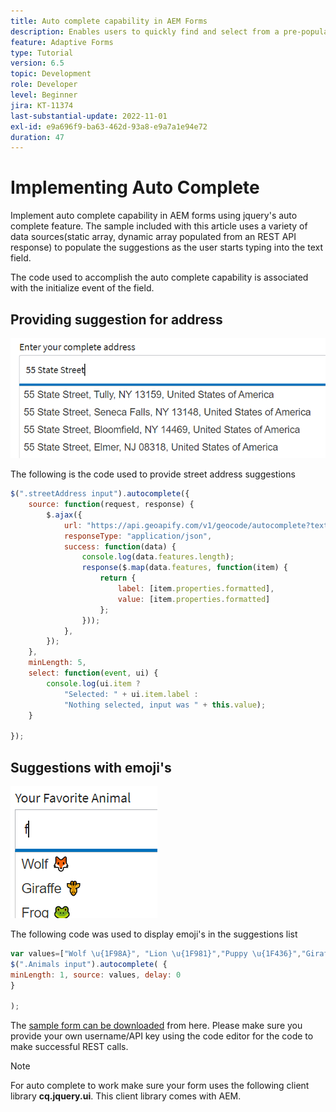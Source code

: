 ```yaml
---
title: Auto complete capability in AEM Forms
description: Enables users to quickly find and select from a pre-populated list of values as they type, leveraging searching and filtering.
feature: Adaptive Forms
type: Tutorial
version: 6.5
topic: Development
role: Developer
level: Beginner
jira: KT-11374
last-substantial-update: 2022-11-01
exl-id: e9a696f9-ba63-462d-93a8-e9a7a1e94e72
duration: 47
---
```

# Implementing Auto Complete

Implement auto complete capability in AEM forms using jquery's auto complete feature.
The sample included with this article uses a variety of data sources(static array, dynamic array populated from an REST API response) to populate the suggestions as the user starts typing into the text field.

The code used to accomplish the auto complete capability is associated with the initialize event of the field.

## Providing suggestion for address

![country-suggestions](assets/auto-complete2.png)



The following is the code used to provide street address suggestions

```javascript
$(".streetAddress input").autocomplete({
    source: function(request, response) {
        $.ajax({
            url: "https://api.geoapify.com/v1/geocode/autocomplete?text=" + request.term + "&apiKey=Your API Key", //please get your own API key with geoapify.com
            responseType: "application/json",
            success: function(data) {
                console.log(data.features.length);
                response($.map(data.features, function(item) {
                    return {
                        label: [item.properties.formatted],
                        value: [item.properties.formatted]
                    };
                }));
            },
        });
    },
    minLength: 5,
    select: function(event, ui) {
        console.log(ui.item ?
            "Selected: " + ui.item.label :
            "Nothing selected, input was " + this.value);
    }

});
```





## Suggestions with emoji's

![country-suggestions](assets/auto-complete3.png)

The following code was used to display emoji's in the suggestions list

``` javascript
var values=["Wolf \u{1F98A}", "Lion \u{1F981}","Puppy \u{1F436}","Giraffe \u{1F992}","Frog \u{1F438}"];
$(".Animals input").autocomplete( {
minLength: 1, source: values, delay: 0
}

);

```

The [sample form can be downloaded](assets/auto-complete-form.zip) from here. Please make sure you provide your own username/API key  using the code editor for the code to make successful REST calls.

>[!NOTE]
>
> For auto complete to work make sure your form uses the following client library **cq.jquery.ui**. This client library comes with AEM.
